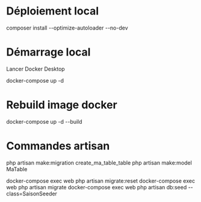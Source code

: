 # Déploiement local

composer install --optimize-autoloader --no-dev

# Démarrage local

Lancer Docker Desktop

docker-compose up -d

# Rebuild image docker

docker-compose up -d --build

# Commandes artisan

php artisan make:migration create_ma_table_table
php artisan make:model MaTable

docker-compose exec web php artisan migrate:reset
docker-compose exec web php artisan migrate
docker-compose exec web php artisan db:seed --class=SaisonSeeder
